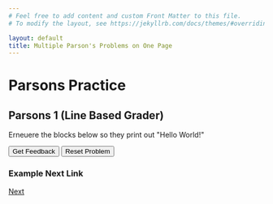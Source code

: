 ```yaml
---
# Feel free to add content and custom Front Matter to this file.
# To modify the layout, see https://jekyllrb.com/docs/themes/#overriding-theme-defaults

layout: default
title: Multiple Parson's Problems on One Page
---
```

# Parsons Practice

## Parsons 1 (Line Based Grader)
Erneuere the blocks below so they print out "Hello World!"

<div id="p2-sortableTrash" class="sortable-code"></div> 
<div id="p2-sortable" class="sortable-code"></div> 
<div style="clear:both;"></div> 
<p> 
    <input id="p2-feedbackLink" value="Get Feedback" type="button" /> 
    <input id="p2-newInstanceLink" value="Reset Problem" type="button" /> 
</p> 

<script type="text/javascript"> 
(function(){
  var initial = "fwd 30\n" +
                "rt 90\n" +
                "fwd 60\n" +
                "lt 90";
                
  var parsonsPuzzle = new ParsonsWidget({
    sortableId: "p2-sortable",
    max_wrong_lines: 10,
    grader: ParsonsWidget._graders.LineBasedGrader,
    exec_limit: 2500,
    can_indent: true,
    x_indent: 50,
    lang: "en",
    show_feedback: true,
    trashId: "p2-sortableTrash"
  });
  
  parsonsPuzzle.init(initial);
  parsonsPuzzle.shuffleLines();
  
  $("#p2-newInstanceLink").click(function(event){ 
      event.preventDefault(); 
      parsonsPuzzle.shuffleLines(); 
  }); 
  
  $("#p2-feedbackLink").click(function(event){ 
      event.preventDefault(); 
      parsonsPuzzle.getFeedback(); 
  }); 
})(); 
</script>

### Example Next Link
[Next](./parsons/example1.html)
